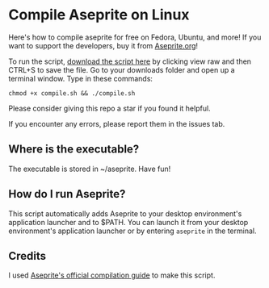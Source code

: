 # Compile Aseprite on Linux
Here's how to compile aseprite for free on Fedora, Ubuntu, and more! If you want to support the developers, buy it from [Aseprite.org](https://aseprite.org)!

To run the script, [download the script here](compile.sh) by clicking view raw and then CTRL+S to save the file.
Go to your downloads folder and open up a terminal window. Type in these commands:
```shell
chmod +x compile.sh && ./compile.sh
```

Please consider giving this repo a star if you found it helpful.

If you encounter any errors, please report them in the issues tab.

## Where is the executable?
The executable is stored in ~/aseprite. Have fun!

## How do I run Aseprite?
This script automatically adds Aseprite to your desktop environment's application launcher and to $PATH.
You can launch it from your desktop environment's application launcher or by entering `aseprite` in the terminal.

## Credits
I used [Aseprite's official compilation guide](https://github.com/aseprite/aseprite/blob/main/INSTALL.md) to make this script.
